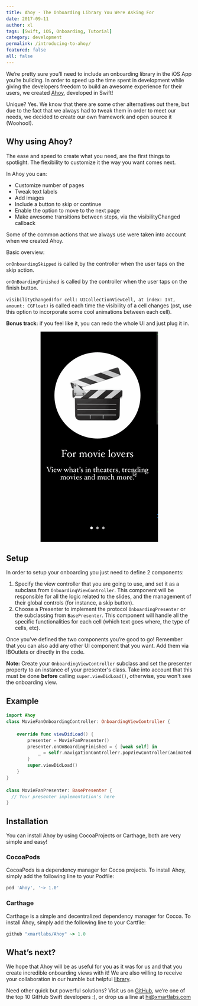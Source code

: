 ```yaml
---
title: Ahoy - The Onboarding Library You Were Asking For
date: 2017-09-11
author: xl
tags: [Swift, iOS, Onboarding, Tutorial]
category: development
permalink: /introducing-to-ahoy/
featured: false
all: false
---
```


We’re pretty sure you’ll need to include an onboarding library in the iOS App you’re building. In order to speed up the time spent in development while giving the developers freedom to build an awesome experience for their users, we created [Ahoy](https://github.com/xmartlabs/Ahoy), developed in Swift!

Unique?
Yes. We know that there are some other alternatives out there, but due to the fact that we always had to tweak them in order to meet our needs, we decided to create our own framework and open source it (Woohoo!).

## Why using Ahoy?
The ease and speed to create what you need, are the first things to spotlight.
The flexibility to customize it the way you want comes next.

In Ahoy you can:
* Customize number of pages
* Tweak text labels
* Add images
* Include a button to skip or continue
* Enable the option to move to the next page
* Make awesome transitions between steps, via the visibilityChanged callback

Some of the common actions that we always use were taken into account when we created Ahoy.

Basic overview:

`onOnboardingSkipped` is called by the controller when the user taps on the skip action.

`onOnBoardingFinished` is called by the controller when the user taps on the finish button.

`visibilityChanged(for cell: UICollectionViewCell, at index: Int, amount: CGFloat)` is called each time the visibility of a cell changes (pst, use this option to incorporate some cool animations between each cell).

**Bonus track:** if you feel like it, you can redo the whole UI and just plug it in.

<p align='center'>
  <img src='https://raw.githubusercontent.com/xmartlabs/Ahoy/master/movie.gif' alt='Ahoy in action!'/>
</p>



## Setup
In order to setup your onboarding you just need to define 2 components:

1. Specify the view controller that you are going to use, and set it as a subclass from `OnboardingViewController`.
This component will be responsible for all the logic related to the slides, and the management of their global controls (for instance, a skip button).
2. Choose a Presenter to implement the protocol `OnboardingPresenter` or the subclassing from `BasePresenter`.
This component will handle all the specific functionalities for each cell (which text goes where, the type of cells, etc).

Once you’ve defined the two components you’re good to go! Remember that you can also add any other UI component that you want. Add them via IBOutlets or directly in the code.

**Note:** Create your `OnboardingViewController` subclass and set the presenter property to an instance of your presenter's class. Take into account that this must be done **before** calling `super.viewDidLoad()`, otherwise, you won't see the onboarding view.

## Example
```swift
import Ahoy
class MovieFanOnboardingController: OnboardingViewController {

    override func viewDidLoad() {
        presenter = MovieFanPresenter()
        presenter.onOnBoardingFinished = { [weak self] in
            _ = self?.navigationController?.popViewController(animated: true)
        }
        super.viewDidLoad()
    }
}

class MovieFanPresenter: BasePresenter {
  // Your presenter implementation's here
}
```



## Installation
You can install Ahoy by using CocoaProjects or Carthage, both are very simple and easy!

### CocoaPods
CocoaPods is a dependency manager for Cocoa projects.
To install Ahoy, simply add the following line to your Podfile:
```ruby
pod 'Ahoy', '~> 1.0'
```

### Carthage
Carthage is a simple and decentralized dependency manager for Cocoa.
To install Ahoy, simply add the following line to your Cartfile:
```ruby
github "xmartlabs/Ahoy" ~> 1.0
```

## What’s next?
We hope that Ahoy will be as useful for you as it was for us and that you create incredible onboarding views with it! We are also willing to receive your collaboration in our humble but helpful [library](https://github.com/xmartlabs/Ahoy).


Need other quick but powerful solutions?
Visit us on [GitHub](https://github.com/xmartlabs), we’re one of the top 10 GitHub Swift developers :), or drop us a line at <a href="mailto:hi@xmartlabs.com">hi@xmartlabs.com</a>

